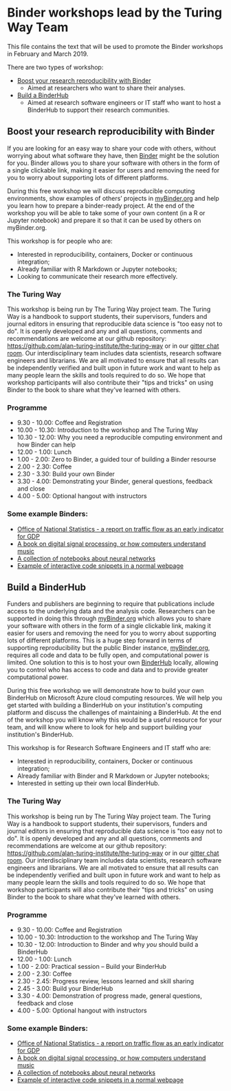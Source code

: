# Binder workshops lead by the Turing Way Team

This file contains the text that will be used to promote the Binder workshops in February and March 2019.

There are two types of workshop:
* [Boost your research reproducibility with Binder](#boost-your-research-reproducibility-with-binder)
  * Aimed at researchers who want to share their analyses.
* [Build a BinderHub](#build-a-binderhub)
  * Aimed at research software engineers or IT staff who want to host a BinderHub to support their research communities.
  
## Boost your research reproducibility with Binder

If you are looking for an easy way to share your code with others, without worrying about what software they have, then [Binder](https://mybinder.readthedocs.io/en/latest/) might be the solution for you.
Binder allows you to share your software with others in the form of a single clickable link, making it easier for users and removing the need for you to worry about supporting lots of different platforms. 

During this free workshop we will discuss reproducible computing environments, show examples of others’ projects in [myBinder.org](https://mybinder.org/) and help you learn how to prepare a binder-ready project.
At the end of the workshop you will be able to take some of your own content (in a R or Jupyter notebook) and prepare it so that it can be used by others on myBinder.org.

This workshop is for people who are:
*	Interested in reproducibility, containers, Docker or continuous integration; 
*	Already familiar with R Markdown or Jupyter notebooks;
*	Looking to communicate their research more effectively.

### The Turing Way

This workshop is being run by The Turing Way project team.
The Turing Way is a handbook to support students, their supervisors, funders and journal editors in ensuring that reproducible data science is "too easy not to do".
It is openly developed and any and all questions, comments and recommendations are welcome at our github repository: https://github.com/alan-turing-institute/the-turing-way or in our [gitter chat room](https://gitter.im/alan-turing-institute/the-turing-way).
Our interdisciplinary team includes data scientists, research software engineers and librarians.
We are all motivated to ensure that all results can be independently verified and built upon in future work and want to help as many people learn the skills and tools required to do so.
We hope that workshop participants will also contribute their "tips and tricks" on using Binder to the book to share what they've learned with others.


### Programme

* 9.30 - 10.00: Coffee and Registration
* 10.00 - 10.30: Introduction to the workshop and The Turing Way
* 10.30 - 12.00: Why you need a reproducible computing environment and how Binder can help
* 12.00 - 1.00: Lunch
* 1.00 - 2.00: Zero to Binder, a guided tour of building a Binder resourse
* 2.00 - 2.30: Coffee
* 2.30 - 3.30: Build your own Binder
* 3.30 - 4.00: Demonstrating your Binder, general questions, feedback and close
* 4.00 - 5.00: Optional hangout with instructors

### Some example Binders:

*	[Office of National Statistics - a report on traffic flow as an early indicator for GDP](https://mybinder.org/v2/gh/ONSBigData/traffic_as_early_indicator/master?filepath=Report%20-%20Annual%20average%20daily%20traffic%20flow%20(AADF)%20as%20a%20correlate%20for%20GDP%20growth-Final.ipynb)
*	[A book on digital signal processing, or how computers understand music](https://mybinder.org/v2/gh/AllenDowney/ThinkDSP/master?filepath=code/cacophony.ipynb)
*	[A collection of notebooks about neural networks](https://mybinder.org/v2/gh/Calysto/conx/master?filepath=binder%2Findex.ipynb)
*	[Example of interactive code snippets in a normal webpage](https://spacy.io/usage/linguistic-features#pos-tagging)

## Build a BinderHub

Funders and publishers are beginning to require that publications include access to the underlying data and the analysis code.
Researchers can be supported in doing this through [myBinder.org](https://mybinder.org/) which allows you to share your software with others in the form of a single clickable link, making it easier for users and removing the need for you to worry about supporting lots of different platforms.
This is a huge step forward in terms of supporting reproducibility but the public Binder instance, [myBinder.org](https://mybinder.org/), requires all code and data to be fully open, and computational power is limited.
One solution to this is to host your own [BinderHub](https://binderhub.readthedocs.io/en/latest/) locally, allowing you to control who has access to code and data and to provide greater computational power. 

During this free workshop we will demonstrate how to build your own BinderHub on Microsoft Azure cloud computing resources.
We will help you get started with building a BinderHub on your institution's computing platform and discuss the challenges of maintaining a BinderHub.
At the end of the workshop you will know why this would be a useful resource for your team, and will know where to look for help and support building your institution's BinderHub.

This workshop is for Research Software Engineers and IT staff who are:
*	Interested in reproducibility, containers, Docker or continuous integration; 
*	Already familiar with Binder and R Markdown or Jupyter notebooks;
*	Interested in setting up their own local BinderHub.

### The Turing Way

This workshop is being run by The Turing Way project team.
The Turing Way is a handbook to support students, their supervisors, funders and journal editors in ensuring that reproducible data science is "too easy not to do".
It is openly developed and any and all questions, comments and recommendations are welcome at our github repository: https://github.com/alan-turing-institute/the-turing-way or in our [gitter chat room](https://gitter.im/alan-turing-institute/the-turing-way).
Our interdisciplinary team includes data scientists, research software engineers and librarians.
We are all motivated to ensure that all results can be independently verified and built upon in future work and want to help as many people learn the skills and tools required to do so.
We hope that workshop participants will also contribute their "tips and tricks" on using Binder to the book to share what they've learned with others.

### Programme

* 9.30 - 10.00: Coffee and Registration
* 10.00 - 10.30: Introduction to the workshop and The Turing Way
* 10.30 - 12.00: Introduction to Binder and why *you* should build a BinderHub
* 12.00 - 1.00: Lunch
* 1.00 - 2.00: Practical session – Build your BinderHub
* 2.00 - 2.30: Coffee
* 2.30 - 2.45: Progress review, lessons learned and skill sharing
* 2.45 - 3.00: Build your BinderHub
* 3.30 - 4.00: Demonstration of progress made, general questions, feedback and close
* 4.00 - 5.00: Optional hangout with instructors

### Some example Binders:

*	[Office of National Statistics - a report on traffic flow as an early indicator for GDP](https://mybinder.org/v2/gh/ONSBigData/traffic_as_early_indicator/master?filepath=Report%20-%20Annual%20average%20daily%20traffic%20flow%20(AADF)%20as%20a%20correlate%20for%20GDP%20growth-Final.ipynb)
*	[A book on digital signal processing, or how computers understand music](https://mybinder.org/v2/gh/AllenDowney/ThinkDSP/master?filepath=code/cacophony.ipynb)
*	[A collection of notebooks about neural networks](https://mybinder.org/v2/gh/Calysto/conx/master?filepath=binder%2Findex.ipynb)
*	[Example of interactive code snippets in a normal webpage](https://spacy.io/usage/linguistic-features#pos-tagging)
